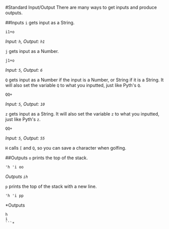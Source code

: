 #Standard Input/Output
There are many ways to get inputs and produce outputs.

##Inputs
`i` gets input as a String.
```
i1+o
```
*Input: `h`, Output: `h1`*

`j` gets input as a Number.
```
j1+o
```
*Input: `5`, Output: `6`*

`Q` gets input as a Number if the input is a Number, or String if it is a String. It will also set the variable `Q` to what you inputted, just like Pyth's `Q`.
```
QQ+
```
*Input: `5`, Output: `10`*

`z` gets input as a String. It will also set the variable `z` to what you inputted, just like Pyth's `z`.
```
QQ+
```
*Input: `5`, Output: `55`*

`H` calls `[` and `Q`, so you can save a character when golfing.


##Outputs
`o` prints the top of the stack.
```
'h 'i oo
```
*Outputs `ih`*

`p` prints the top of the stack with a new line.
```
'h 'i pp
```
*Outputs 
```
h
i
```*
